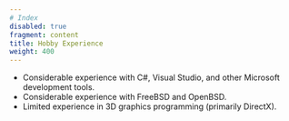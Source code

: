 ```yaml
---
# Index
disabled: true
fragment: content
title: Hobby Experience
weight: 400
---
```


- Considerable experience with C#, Visual Studio, and other Microsoft development tools.
- Considerable experience with FreeBSD and OpenBSD.
- Limited experience in 3D graphics programming (primarily DirectX).
